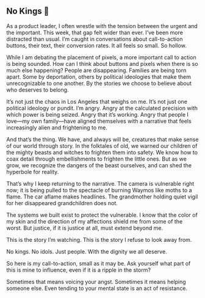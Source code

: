## No Kings 👑

As a product leader, I often wrestle with the tension between the urgent and the important. This week, that gap felt wider than ever. I’ve been more distracted than usual. I’m caught in conversations about call-to-action buttons, their text, their conversion rates. It all feels so small. So hollow.

While I am debating the placement of pixels, a more important call to action is being sounded. How can I think about buttons and pixels when there is so much else happening? People are disappearing. Families are being torn apart. Some by deportation, others by political ideologies that make them unrecognizable to one another. By the stories we choose to believe about who deserves to belong.

It’s not just the chaos in Los Angeles that weighs on me. It’s not just one political ideology or pundit. I’m angry. Angry at the calculated precision with which power is being seized. Angry that it’s working. Angry that people I love—my own family—have aligned themselves with a narrative that feels increasingly alien and frightening to me.

And that’s the thing. We have, and always will be, creatures that make sense of our world through story. In the folktales of old, we warned our children of the mighty beasts and witches to frighten them into safety. We know how to coax detail through embellishments to frighten the little ones. But as we grow, we recognize the dangers of the beast ourselves, and can shed the hyperbole for reality.

That’s why I keep returning to the narrative. The camera is vulnerable right now; it is being pulled to the spectacle of burning Waymos like moths to a flame. The car aflame makes headlines. The grandmother holding quiet vigil for her disappeared grandchildren does not.

The systems we built exist to protect the vulnerable. I know that the color of my skin and the direction of my affections shield me from some of the worst. But justice, if it is justice at all, must extend beyond me.

This is the story I’m watching. This is the story I refuse to look away from.

No kings. No idols. Just people. With the dignity we all deserve.

So here is my call-to-action, small as it may be. Ask yourself what part of this is mine to influence, even if it is a ripple in the storm?

Sometimes that means voicing your angst. Sometimes it means helping someone else. Even tending to your mental state is an act of resistance.
